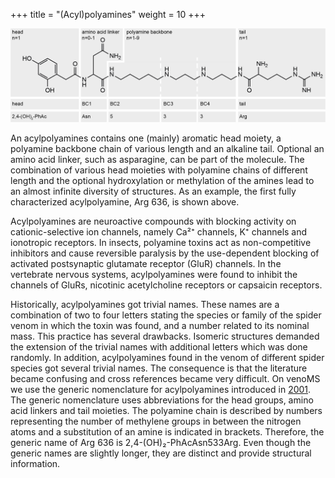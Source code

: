 +++
title = "(Acyl)polyamines"
weight = 10
+++

![](/img_Rules/APA_Intro.png)

An acylpolyamines contains one (mainly) aromatic head moiety, a polyamine backbone chain of various length and an alkaline tail. Optional an amino acid linker, such as asparagine, can be part of the molecule. The combination of various head moieties with polyamine chains of different length and the optional hydroxylation or methylation of the amines lead to an almost infinite diversity of structures. As an example, the first fully characterized acylpolyamine, Arg 636, is shown above.

Acylpolyamines are neuroactive compounds with blocking activity on cationic-selective ion channels, namely Ca²⁺ channels, K⁺ channels and ionotropic receptors. In insects, polyamine toxins act as non-competitive inhibitors and cause reversible paralysis by the use-dependent blocking of activated postsynaptic glutamate receptor (GluR) channels. In the vertebrate nervous systems, acylpolyamines were found to inhibit the channels of GluRs, nicotinic acetylcholine receptors or capsaicin receptors.

Historically, acylpolyamines got trivial names. These names are a combination of two to four letters stating the species or family of the spider venom in which the toxin was found, and a number related to its nominal mass. This practice has several drawbacks. Isomeric structures demanded the extension of the trivial names with additional letters which was done randomly. In addition, acylpolyamines found in the venom of different spider species got several trivial names. The consequence is that the literature became confusing and cross references became very difficult.
On venoMS we use the generic nomenclature for acylpolyamines introduced in [2001](https://onlinelibrary.wiley.com/doi/abs/10.1002/1522-2675%2820010815%2984%3A8%3C2178%3A%3AAID-HLCA2178%3E3.0.CO%3B2-N). The generic nomenclature uses abbreviations for the head groups, amino acid linkers and tail moieties. The polyamine chain is described by numbers representing the number of methylene groups in between the nitrogen atoms and a substitution of an amine is indicated in brackets. Therefore, the generic name of Arg 636 is 2,4-(OH)₂-PhAcAsn533Arg. Even though the generic names are slightly longer, they are distinct and provide structural information.
